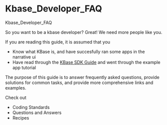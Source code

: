 # Kbase_Developer_FAQ
Kbase_Developer_FAQ

So you want to be a kbase developer? Great! We need more people like you.

If you are reading this guide, it is assumed that you 

* Know what KBase is, and have succesfully ran some apps in the narrative ui
* Have read through the [KBase SDK Guide](https://github.com/kbase/kb_sdk/) and went through the example app tutorial

The purpose of this guide is to answer frequently asked questions, provide solutions for common tasks, and provide more comprehensive links and examples.

Check out
* Coding Standards
* Questions and Answers
* Recipes

